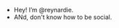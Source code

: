 - Hey! I’m @reynardie.
- ANd, don't know how to be social.

<!---
reynardie/reynardie is a ✨ special ✨ repository because its `README.md` (this file) appears on your GitHub profile.
You can click the Preview link to take a look at your changes.
--->
